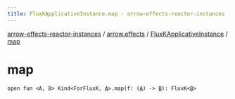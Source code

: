 ```yaml
---
title: FluxKApplicativeInstance.map - arrow-effects-reactor-instances
---
```


[arrow-effects-reactor-instances](../../index.html) / [arrow.effects](../index.html) / [FluxKApplicativeInstance](index.html) / [map](./map.html)

# map

`open fun <A, B> Kind<ForFluxK, `[`A`](map.html#A)`>.map(f: (`[`A`](map.html#A)`) -> `[`B`](map.html#B)`): FluxK<`[`B`](map.html#B)`>`